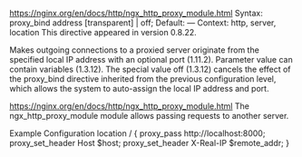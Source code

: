 https://nginx.org/en/docs/http/ngx_http_proxy_module.html
Syntax:	proxy_bind address [transparent] | off;
Default:	—
Context:	http, server, location
This directive appeared in version 0.8.22.

Makes outgoing connections to a proxied server originate from the specified local IP address with an optional port (1.11.2). Parameter value can contain variables (1.3.12). The special value off (1.3.12) cancels the effect of the proxy_bind directive inherited from the previous configuration level, which allows the system to auto-assign the local IP address and port.



https://nginx.org/en/docs/http/ngx_http_proxy_module.html
The ngx_http_proxy_module module allows passing requests to another server.

Example Configuration
location / {
    proxy_pass       http://localhost:8000;
    proxy_set_header Host      $host;
    proxy_set_header X-Real-IP $remote_addr;
}
